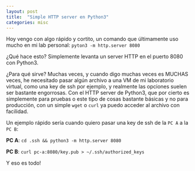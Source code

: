 ```yaml
---
layout: post
title:  "Simple HTTP server en Python3"
categories: misc
---
```


Hoy vengo con algo rápido y cortito, un comando que últimamente uso mucho en mi lab personal: `pyton3 -m http.server 8080`

¿Qué hace esto? Simplemente levanta un server HTTP en el puerto 8080 con Python3.

¿Para qué sirve? Muchas veces, y cuando digo muchas veces es MUCHAS veces, he necesitado pasar algún archivo a una VM de mi laboratorio virtual, como una key de ssh por ejemplo, y realmente las opciones suelen ser bastante engorrosas. Con el HTTP server de Python3, que por cierto es simplemente para pruebas o este tipo de cosas bastante básicas y no para producción, con un simple `wget` o `curl` ya puedo acceder al archivo con facilidad.

Un ejemplo rápido sería cuando quiero pasar una key de ssh de la `PC A` a la `PC B`:

**PC A**: `cd .ssh && python3 -m http.server 8080`

**PC B**: `curl pc-a:8080/key.pub > ~/.ssh/authorized_keys`

Y eso es todo!
